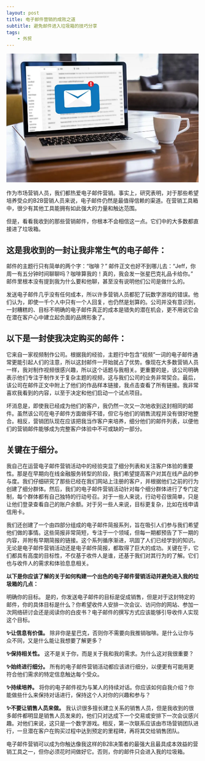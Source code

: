 ```yaml
---
layout: post
title: 电子邮件营销的成败之道
subtitle: 避免邮件进入垃圾箱的技巧分享
tags:
    - 外贸
---
```


![如何避免电子邮件进垃圾箱](https://raw.githubusercontent.com/huijingfei/Blog_Gitalk/refs/heads/main/Images/Marketing%20Emails.webp)

作为市场营销人员，我们都热爱电子邮件营销。事实上，研究表明，对于那些希望培养受众的B2B营销人员来说，电子邮件仍然是最值得信赖的渠道。在营销工具箱中，很少有其他工具能拥有如此强大的力量和触达范围。

但是，看看我收到的那些营销邮件，你根本不会相信这一点。它们中的大多数都直接进了垃圾箱。

## 这是我收到的一封让我非常生气的电子邮件：

邮件的主题行只有简单的两个字：“咖啡？” 邮件正文也好不到哪儿去：“Jeff，你周一有五分钟时间聊聊吗？咖啡算我的！真的，我会发一张星巴克礼品卡给你。” 邮件里根本没有提到我为什么要和他聊，甚至没有说明他们公司是做什么的。

发送电子邮件几乎没有任何成本，所以许多营销人员都犯了玩数字游戏的错误。他们认为，即使一千个人中只有一个人回复，也仍然是划算的。公司并没有意识到，一封糟糕的、目标不明确的电子邮件真正的成本是错失的潜在机会，更不用说它会在潜在客户心中建立起负面的品牌形象了。

## 以下是一封使我决定购买的邮件：

它来自一家视频制作公司。根据我的经验，主题行中包含“视频”一词的电子邮件通常更能引起人们的注意，所以这封邮件一开始就占了优势。像现在大多数营销人员一样，我对制作视频很感兴趣，所以这个话题与我相关。更重要的是，该公司明确表示他们专注于制作关于复杂主题的视频，这与我们公司的业务非常契合。最后，该公司在邮件正文中附上了他们的作品样本链接，我点击查看了所有链接。我非常喜欢我看到的内容，以至于决定和他们启动一个试点项目。

坏消息是，即使我已经成为他们的客户，我仍然一次又一次地收到这封相同的邮件。虽然该公司在电子邮件方面做得不错，但它与他们的销售流程并没有很好地整合。相反，营销团队现在应该把我当作客户来培养，细分他们的邮件列表，以便他们的营销邮件能够成为完整客户体验中不可或缺的一部分。

## 关键在于细分。

我自己在运营电子邮件营销活动中的经验突显了细分列表和关注客户体验的重要性。那是在早期向在线金融服务转型的阶段，我们希望提高客户对其在线产品的参与度。我们仔细研究了那些已经在我们网站上注册的客户，并根据他们之前的行为创建了细分群体。然后，我们的电子邮件营销活动针对每个细分群体进行了专门定制，每个群体都有自己独特的行动号召。对于一些人来说，行动号召很简单，只是让他们登录查看自己的账户余额。对于另一些人来说，目标更复杂，比如在线申请信用卡。

我们还创建了一个由四部分组成的电子邮件简报系列，旨在吸引人们参与我们希望他们做的事情。这些简报非常简短，专注于一个领域，但每一期都预告了下一期的内容，并附有早期简报的链接。这个系列循序渐进，巩固了人们已经学到的知识。无论是电子邮件营销活动还是电子邮件简报，都取得了巨大的成功。关键在于，它们都具有高度的目标性，不仅基于收件人是谁，还基于我们对其行为的了解。它们也与收件人的需求和体验息息相关。

**以下是你应该了解的关于如何构建一个出色的电子邮件营销活动并避免进入我的垃圾箱的几点：**

明确你的目标。 是的，你发送电子邮件的目标是促成销售，但是对于这封特定的邮件，你的具体目标是什么？你希望收件人安排一次会议、访问你的网站、参加一次网络研讨会还是阅读你的白皮书？电子邮件的撰写方式应该能够引导收件人实现这个目标。

**✨让信息有价值。** 除非你是星巴克，否则你不需要向我推销咖啡。是什么让你与众不同，又是什么能让我想要了解更多？

**✨保持相关性。** 这不是关于你，而是关于我和我的需求。为什么这对我很重要？

**✨始终进行细分。** 所有的电子邮件营销活动都应该进行细分，以便更有可能用更符合他们需求的特定信息触达每个受众。

**✨持续培养。** 将你的电子邮件视为与某人的持续对话。你应该如何自我介绍？你能做些什么来保持对话进行，保持这个人对你的兴趣和参与？

**✨不要让销售人员来做。** 我认识很多擅长建立关系的销售人员，但是我收到的很多邮件都明显是销售人员发来的，他们只对达成下一个交易或安排下一次会议感兴趣。对他们来说，这只是一个数字游戏。相反，第一次联系应该由市场营销团队进行，一旦潜在客户在购买过程中达到预定的里程碑，再将其交给销售团队。

电子邮件营销可以成为你触达像我这样的B2B决策者的最强大且最具成本效益的营销工具之一，但你必须花时间做好它。否则，你的邮件只会进入我的垃圾箱。
